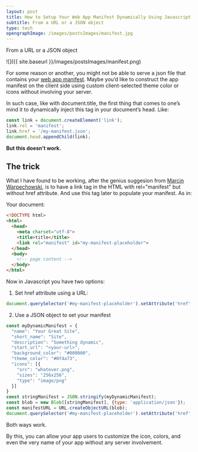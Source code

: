 ```yaml
---
layout: post
title: How to Setup Your Web App Manifest Dynamically Using Javascript
subtitle: From a URL or a JSON object
type: tech
opengraphImage: /images/postsImages/manifest.jpg
---
```

From a URL or a JSON object

![]({{ site.baseurl }}/images/postsImages/manifest.png)

For some reason or another, you might not be able to serve a json file that contains your [web app manifest](https://developer.mozilla.org/en-US/docs/Web/Manifest). Maybe you’d like to construct the app manifest on the client side using custom client-selected theme color or icons without involving your server.

In such case, like with document.title, the first thing that comes to one’s mind it to dynamically inject this tag in your document’s head. Like:

```js
const link = document.createElement('link');
link.rel = 'manifest';
link.href = '/my-manifest.json';
document.head.appendChild(link);
```

**But this doesn’t work.**

## The trick

What I have found to be working, after the genius suggesion from [Marcin Warpechowski](undefined), is to have a link tag in the HTML with rel="manifest" but without href attribute. And use this tag later to populate your manifest. As in:

Your document:

```html
<!DOCTYPE html>
<html>
  <head>
    <meta charset="utf-8">
    <title>title</title>
    <link rel="manifest" id="my-manifest-placeholder">
  </head>
  <body>
    <!-- page content -->
  </body>
</html>
```

Now in Javascript you have two options:

1. Set href attribute using a URL:

```js
document.querySelector('#my-manifest-placeholder').setAttribute('href', '/my-dynamic-manifest-url.json');
```

2. Use a JSON object to set your manifest

```js
const myDynamicManifest = {
  "name": "Your Great Site",
  "short_name": "Site",
  "description": "Something dynamic",
  "start_url": "<your-url>",
  "background_color": "#000000",
  "theme_color": "#0f4a73",
  "icons": [{
    "src": "whatever.png",
    "sizes": "256x256",
    "type": "image/png"
  }]
}
const stringManifest = JSON.stringify(myDynamicManifest);
const blob = new Blob([stringManifest], {type: 'application/json'});
const manifestURL = URL.createObjectURL(blob);
document.querySelector('#my-manifest-placeholder').setAttribute('href', manifestURL);
```

Both ways work.

By this, you can allow your app users to customize the icon, colors, and even the very name of your app without any server involvement.
